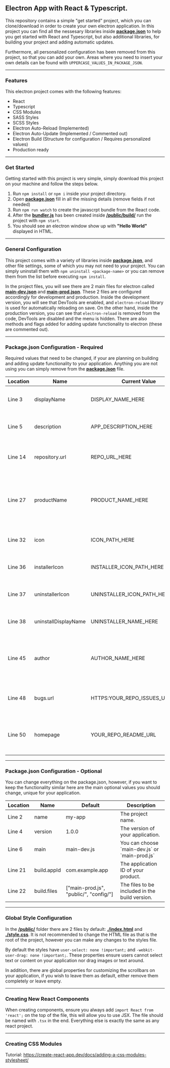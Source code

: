 ## Electron App with React & Typescript.
This repository contains a simple "get started" project, which you can clone/download in order to create your own electron application.
In this project you can find all the nessesary libraries inside <ins>**package.json**</ins> to help you get started with React and Typescript, but also additional libraries, for building your project and adding automatic updates.

Furthermore, all personalized configuration has been removed from this project, so that you can add your own. Areas where you need to insert your own details can be found with `UPPERCASE_VALUES_IN_PACKAGE_JSON`.

---

### Features
This electron project comes with the following features:

- React
- Typescript
- CSS Modules
- SASS Styles
- SCSS Styles
- Electron Auto-Reload (Implemented)
- Electron Auto-Update (Implemented / Commented out)
- Electron Build (Structure for configuration / Requires personalized values)
- Production ready

---

### Get Started
Getting started with this project is very simple, simply download this project on your machine and follow the steps below.
1. Run `npm install` or `npm i` inside your project directory.
2. Open <ins>**package.json**</ins> fill in all the missing details (remove fields if not needed)
3. Run `npm run watch` to create the javascrpt bundle from the React code.
4. After the <ins>**bundler.js**</ins> has been created inside <ins>**/public/build/**</ins> run the project with `npm start`.
5. You should see an electron window show up with **"Hello World"** displayed in HTML.

---

### General Configuration
This project comes with a variety of libraries inside <ins>**package.json**</ins>, and other file settings, some of which you may not need to your project. You can simply uninstall them with `npm uninstall <package-name>` or you can remove them from the list before executing `npm install`.

In the project files, you will see there are 2 main files for electron called <ins>**main-dev.json**</ins> and <ins>**main-prod.json**</ins>. These 2 files are configured accordingly for development and production. Inside the development version, you will see that DevTools are enabled, and `electron-reload` library is used for automatically reloading on save. On the other hand, inside the production version, you can see that `electron-reload` is removed from the code, DevTools are disabled and the menu is hidden. There are also methods and flags added for adding update functionality to electron (these are commented out).

---

### Package.json Configuration - Required
Required values that need to be changed, if your are planning on building and adding update functionality to your application. Anything you are not using you can simply remove from the <ins>**package.json**</ins> file.

<table>
  <thead>
    <tr>
      <th>Location</th>
      <th>Name</th>
      <th>Current Value</th>
      <th>Description</th>
    </tr>
  </thead>
  <tbody>
    <tr>
      <td>Line 3</td>
      <td>displayName</td>
      <td>DISPLAY_NAME_HERE</td>
      <td>The display name of your application.</td>
    </tr>
    <tr>
      <td>Line 5</td>
      <td>description</td>
      <td>APP_DESCRIPTION_HERE</td>
      <td>The description of your application.</td>
    </tr>
    <tr>
      <td>Line 14</td>
      <td>repository.url</td>
      <td>REPO_URL_HERE</td>
      <td>The repository url of your project (e.g. Github)</td>
    </tr>
    <tr>
      <td>Line 27</td>
      <td>productName</td>
      <td>PRODUCT_NAME_HERE</td>
      <td>The name of your product. This name will be displayed as your application.</td>
    </tr>
    <tr>
      <td>Line 32</td>
      <td>icon</td>
      <td>ICON_PATH_HERE</td>
      <td>The location of your application icon.</td>
    </tr>
    <tr>
      <td>Line 36</td>
      <td>installerIcon</td>
      <td>INSTALLER_ICON_PATH_HERE</td>
      <td>The location of your installer icon.</td>
    </tr>
    <tr>
      <td>Line 37</td>
      <td>uninstallerIcon</td>
      <td>UNINSTALLER_ICON_PATH_HERE</td>
      <td>The location of your uninstaller icon.</td>
    </tr>
    <tr>
      <td>Line 38</td>
      <td>uninstallDisplayName</td>
      <td>UNINSTALLER_NAME_HERE</td>
      <td>The name of your application's uninstaller.</td>
    </tr>
    <tr>
      <td>Line 45</td>
      <td>author</td>
      <td>AUTHOR_NAME_HERE</td>
      <td>Your name or your organization name. (e.g. the developer's name)</td>
    </tr>
    <tr>
      <td>Line 48</td>
      <td>bugs.url</td>
      <td>HTTPS:YOUR_REPO_ISSUES_URL_HERE</td>
      <td>The bug URL for your application (e.g. Github Issues)</td>
    </tr>
    <tr>
      <td>Line 50</td>
      <td>homepage</td>
      <td>YOUR_REPO_README_URL</td>
      <td>The homepage of your application (e.g. Github readme.md)</td>
    </tr>
  </tbody>
</table>

---

### Package.json Configuration - Optional
You can change everything on the package.json, however, if you want to keep the functionality similar here are the main optional values you should change, unique for your application.

<table>
  <thead>
    <tr>
      <th>Location</th>
      <th>Name</th>
      <th>Default</th>
      <th>Description</th>
    </tr>
  </thead>
  <tbody>
    <tr>
      <td>Line 2</td>
      <td>name</td>
      <td>my-app</td>
      <td>The project name.</td>
    </tr>
    <tr>
      <td>Line 4</td>
      <td>version</td>
      <td>1.0.0</td>
      <td>The version of your application.</td>
    </tr>
    <tr>
      <td>Line 6</td>
      <td>main</td>
      <td>main-dev.js</td>
      <td>You can choose `main-dev.js` or `main-prod.js`</td>
    </tr>
    <tr>
      <td>Line 21</td>
      <td>build.appId</td>
      <td>com.example.app</td>
      <td>The application ID of your product.</td>
    </tr>
    <tr>
      <td>Line 22</td>
      <td>build.files</td>
      <td>["main-prod.js", "public/", "config/"]</td>
      <td>The files to be included in the build version.</td>
    </tr>
  </tbody>
</table>

---

### Global Style Configuration
In the <ins>**/public/**</ins> folder there are 2 files by default: <ins>**./index.html**</ins> and <ins>**./style.css**</ins>. It is not recommended to change the HTML file as that is the root of the project, however you can make any changes to the styles file.

By default the styles have `user-select: none !important;` and `-webkit-user-drag: none !important;`. These properties ensure users cannot select text or content on your application nor drag images or text around.

In addition, there are global properties for customizing the scrollbars on your application, if you wish to leave them as default, either remove them completely or leave empty.

---

### Creating New React Components
When creating components, ensure you always add `import React from 'react';` on the top of the file, this will allow you to use JSX. The file should be named with `.tsx` in the end. Everything else is exactly the same as any react project.

---

### Creating CSS Modules
Tutorial: https://create-react-app.dev/docs/adding-a-css-modules-stylesheet/
